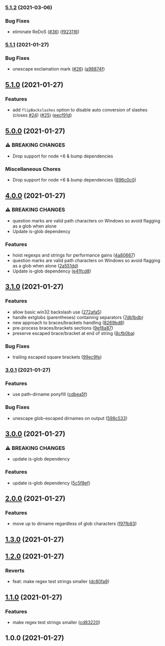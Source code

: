 ### [5.1.2](https://github.com/gulpjs/glob-parent/compare/v5.1.1...v5.1.2) (2021-03-06)

### Bug Fixes

-   eliminate ReDoS ([\#36](https://github.com/gulpjs/glob-parent/issues/36)) ([f923116](https://github.com/gulpjs/glob-parent/commit/f9231168b0041fea3f8f954b3cceb56269fc6366))

### [5.1.1](https://github.com/gulpjs/glob-parent/compare/v5.1.0...v5.1.1) (2021-01-27)

### Bug Fixes

-   unescape exclamation mark ([\#26](https://github.com/gulpjs/glob-parent/issues/26)) ([a98874f](https://github.com/gulpjs/glob-parent/commit/a98874f1a59e407f4fb1beb0db4efa8392da60bb))

[5.1.0](https://github.com/gulpjs/glob-parent/compare/v5.0.0...v5.1.0) (2021-01-27)
-----------------------------------------------------------------------------------

### Features

-   add `flipBackslashes` option to disable auto conversion of slashes (closes [\#24](https://github.com/gulpjs/glob-parent/issues/24)) ([\#25](https://github.com/gulpjs/glob-parent/issues/25)) ([eecf91d](https://github.com/gulpjs/glob-parent/commit/eecf91d5e3834ed78aee39c4eaaae654d76b87b3))

[5.0.0](https://github.com/gulpjs/glob-parent/compare/v4.0.0...v5.0.0) (2021-01-27)
-----------------------------------------------------------------------------------

### ⚠ BREAKING CHANGES

-   Drop support for node &lt;6 & bump dependencies

### Miscellaneous Chores

-   Drop support for node &lt;6 & bump dependencies ([896c0c0](https://github.com/gulpjs/glob-parent/commit/896c0c00b4e7362f60b96e7fc295ae929245255a))

[4.0.0](https://github.com/gulpjs/glob-parent/compare/v3.1.0...v4.0.0) (2021-01-27)
-----------------------------------------------------------------------------------

### ⚠ BREAKING CHANGES

-   question marks are valid path characters on Windows so avoid flagging as a glob when alone
-   Update is-glob dependency

### Features

-   hoist regexps and strings for performance gains ([4a80667](https://github.com/gulpjs/glob-parent/commit/4a80667c69355c76a572a5892b0f133c8e1f457e))
-   question marks are valid path characters on Windows so avoid flagging as a glob when alone ([2a551dd](https://github.com/gulpjs/glob-parent/commit/2a551dd0dc3235e78bf3c94843d4107072d17841))
-   Update is-glob dependency ([e41fcd8](https://github.com/gulpjs/glob-parent/commit/e41fcd895d1f7bc617dba45c9d935a7949b9c281))

[3.1.0](https://github.com/gulpjs/glob-parent/compare/v3.0.1...v3.1.0) (2021-01-27)
-----------------------------------------------------------------------------------

### Features

-   allow basic win32 backslash use ([272afa5](https://github.com/gulpjs/glob-parent/commit/272afa5fd070fc0f796386a5993d4ee4a846988b))
-   handle extglobs (parentheses) containing separators ([7db1bdb](https://github.com/gulpjs/glob-parent/commit/7db1bdb0756e55fd14619e8ce31aa31b17b117fd))
-   new approach to braces/brackets handling ([8269bd8](https://github.com/gulpjs/glob-parent/commit/8269bd89290d99fac9395a354fb56fdcdb80f0be))
-   pre-process braces/brackets sections ([9ef8a87](https://github.com/gulpjs/glob-parent/commit/9ef8a87f66b1a43d0591e7a8e4fc5a18415ee388))
-   preserve escaped brace/bracket at end of string ([8cfb0ba](https://github.com/gulpjs/glob-parent/commit/8cfb0ba84202d51571340dcbaf61b79d16a26c76))

### Bug Fixes

-   trailing escaped square brackets ([99ec9fe](https://github.com/gulpjs/glob-parent/commit/99ec9fecc60ee488ded20a94dd4f18b4f55c4ccf))

### [3.0.1](https://github.com/gulpjs/glob-parent/compare/v3.0.0...v3.0.1) (2021-01-27)

### Features

-   use path-dirname ponyfill ([cdbea5f](https://github.com/gulpjs/glob-parent/commit/cdbea5f32a58a54e001a75ddd7c0fccd4776aacc))

### Bug Fixes

-   unescape glob-escaped dirnames on output ([598c533](https://github.com/gulpjs/glob-parent/commit/598c533bdf49c1428bc063aa9b8db40c5a86b030))

[3.0.0](https://github.com/gulpjs/glob-parent/compare/v2.0.0...v3.0.0) (2021-01-27)
-----------------------------------------------------------------------------------

### ⚠ BREAKING CHANGES

-   update is-glob dependency

### Features

-   update is-glob dependency ([5c5f8ef](https://github.com/gulpjs/glob-parent/commit/5c5f8efcee362a8e7638cf8220666acd8784f6bd))

[2.0.0](https://github.com/gulpjs/glob-parent/compare/v1.3.0...v2.0.0) (2021-01-27)
-----------------------------------------------------------------------------------

### Features

-   move up to dirname regardless of glob characters ([f97fb83](https://github.com/gulpjs/glob-parent/commit/f97fb83be2e0a9fc8d3b760e789d2ecadd6aa0c2))

[1.3.0](https://github.com/gulpjs/glob-parent/compare/v1.2.0...v1.3.0) (2021-01-27)
-----------------------------------------------------------------------------------

[1.2.0](https://github.com/gulpjs/glob-parent/compare/v1.1.0...v1.2.0) (2021-01-27)
-----------------------------------------------------------------------------------

### Reverts

-   feat: make regex test strings smaller ([dc80fa9](https://github.com/gulpjs/glob-parent/commit/dc80fa9658dca20549cfeba44bbd37d5246fcce0))

[1.1.0](https://github.com/gulpjs/glob-parent/compare/v1.0.0...v1.1.0) (2021-01-27)
-----------------------------------------------------------------------------------

### Features

-   make regex test strings smaller ([cd83220](https://github.com/gulpjs/glob-parent/commit/cd832208638f45169f986d80fcf66e401f35d233))

1.0.0 (2021-01-27)
------------------
